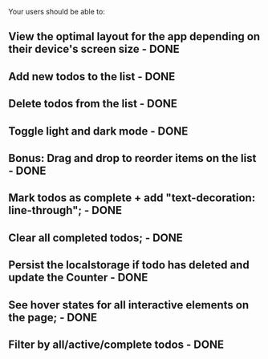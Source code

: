 Your users should be able to:

## View the optimal layout for the app depending on their device's screen size - DONE

## Add new todos to the list - DONE

## Delete todos from the list - DONE

## Toggle light and dark mode - DONE

## Bonus: Drag and drop to reorder items on the list - DONE

## Mark todos as complete + add "text-decoration: line-through"; - DONE

## Clear all completed todos; - DONE

## Persist the localstorage if todo has deleted and update the Counter - DONE

## See hover states for all interactive elements on the page; - DONE

## Filter by all/active/complete todos - DONE
